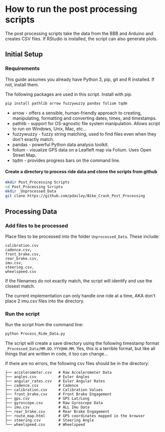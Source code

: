 # How to run the post processing scripts
The post processing scripts take the data from the BBB and Arduino and creates CSV files. If RStudio is installed, the script can also generate plots.


## Initial Setup
### Requirements
This guide assumes you already have Python 3, pip, git and R installed. If not, install them.

The following packages are used in this script. Install with pip.
```sh
pip install pathlib arrow fuzzywuzzy pandas folium tqdm
```

- arrow - offers a sensible, human-friendly approach to creating, manipulating, formatting and converting dates, times, and timestamps.
- pathlib - support for OS-agnostic file system manipulation. Allows script to run on Windows, Unix, Mac, etc...
- fuzzywuzzy - fuzzy string matching, used to find files even when they don't exactly match.
- pandas - powerful Python data analysis toolkit.
- folium - visualize GPS data on a Leafleft map via Folium. Uses Open Street Map.
- tqdm - provides progress bars on the command line.

#### Create a directory to process ride data and clone the scripts from github
```sh
mkdir Post_Processing Scripts
cd Post_Processing Scripts
mkdir _Unprocessed_Data
git clone https://github.com/pdailey/Bike_Crash_Post_Processing
```

## Processing Data
### Add files to be processed
Place files to be processed into the folder `Unprocessed_Data`. These include:
```
calibration.csv
cadence.csv,
front_brake.csv,
rear_brake.csv,
imu.csv,
steering.csv,
wheelspeed.csv
```

If the filenames do not exactly match, the script will identify and use the closest match.

The current implementation can only handle one ride at a time, AKA don't place 2 imu.csv files into the directory.

### Run the script
Run the script from the command line:
```sh
python Process_Ride_Data.py
```

The script will create a save directory using the following timestamp format `_Processed_Data/MM.DD.YYY@HH.MM`. Yes, this is a terrible format, but like all things that are written in code, it too can change...

If there are no errors, the following csv files should be in the directory:
```
├── accelerometer.csv   # Raw Accelerometer Data
├── angles.csv          # Euler Angles
├── angular_rates.csv   # Euler Angular Rates
├── cadence.csv         # Cadence
├── calibration.csv     # Calibration Values
├── front_brake.csv     # Front Brake Engagement
├── gps.csv             # GPS Lat/Long
├── gyroscope.csv       # Raw Gyroscope Data
├── imu.csv             # ALL Imu Data
├── rear_brake.csv      # Rear Brake Engagement
├── route_map.html      # GPS coordinates mapped in the browser
├── steering.csv        # Steering Angle
└── wheelspeed.csv      # Wheelspeed
```


